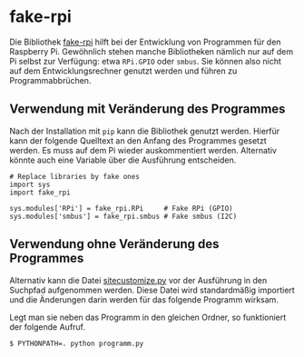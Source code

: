 # fake-rpi

Die Bibliothek
[fake-rpi](https://github.com/MomsFriendlyRobotCompany/fake_rpi) hilft
bei der Entwicklung von Programmen für den Raspberry Pi. Gewöhnlich
stehen manche Bibliotheken nämlich nur auf dem Pi selbst zur
Verfügung: etwa `RPi.GPIO` oder `smbus`. Sie können also nicht auf dem
Entwicklungsrechner genutzt werden und führen zu Programmabbrüchen.


## Verwendung mit Veränderung des Programmes

Nach der Installation mit `pip` kann die Bibliothek genutzt
werden. Hierfür kann der folgende Quelltext an den Anfang des
Programmes gesetzt werden. Es muss auf dem Pi wieder auskommentiert
werden. Alternativ könnte auch eine Variable über die Ausführung entscheiden.

    # Replace libraries by fake ones
    import sys
    import fake_rpi
    
    sys.modules['RPi'] = fake_rpi.RPi     # Fake RPi (GPIO)
    sys.modules['smbus'] = fake_rpi.smbus # Fake smbus (I2C)


## Verwendung ohne Veränderung des Programmes

Alternativ kann die Datei [sitecustomize.py](sitecustomize.py) vor der
Ausführung in den Suchpfad aufgenommen werden. 
Diese Datei wird standardmäßig importiert und die Änderungen darin
werden für das folgende Programm wirksam.

Legt man sie neben das Programm in den gleichen Ordner, so
funktioniert der folgende Aufruf.

    $ PYTHONPATH=. python programm.py

